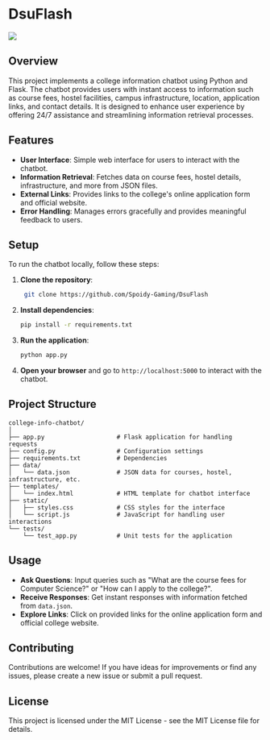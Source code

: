 # DsuFlash
![](giphy.gif)

## Overview

This project implements a college information chatbot using Python and Flask. The chatbot provides users with instant access to information such as course fees, hostel facilities, campus infrastructure, location, application links, and contact details. It is designed to enhance user experience by offering 24/7 assistance and streamlining information retrieval processes.

## Features

- **User Interface**: Simple web interface for users to interact with the chatbot.
- **Information Retrieval**: Fetches data on course fees, hostel details, infrastructure, and more from JSON files.
- **External Links**: Provides links to the college's online application form and official website.
- **Error Handling**: Manages errors gracefully and provides meaningful feedback to users.

## Setup

To run the chatbot locally, follow these steps:

1. **Clone the repository**:

   ```bash
    git clone https://github.com/Spoidy-Gaming/DsuFlash
   ```

2. **Install dependencies**:

   ```bash
   pip install -r requirements.txt
   ```

3. **Run the application**:

   ```bash
   python app.py
   ```

4. **Open your browser** and go to `http://localhost:5000` to interact with the chatbot.

## Project Structure

```
college-info-chatbot/
│
├── app.py                    # Flask application for handling requests
├── config.py                 # Configuration settings
├── requirements.txt          # Dependencies
├── data/
│   └── data.json             # JSON data for courses, hostel, infrastructure, etc.
├── templates/
│   └── index.html            # HTML template for chatbot interface
├── static/
│   ├── styles.css            # CSS styles for the interface
│   └── script.js             # JavaScript for handling user interactions
└── tests/
    └── test_app.py           # Unit tests for the application
```

## Usage

- **Ask Questions**: Input queries such as "What are the course fees for Computer Science?" or "How can I apply to the college?".
- **Receive Responses**: Get instant responses with information fetched from `data.json`.
- **Explore Links**: Click on provided links for the online application form and official college website.

## Contributing

Contributions are welcome! If you have ideas for improvements or find any issues, please create a new issue or submit a pull request.

## License

This project is licensed under the MIT License - see the MIT License file for details.
